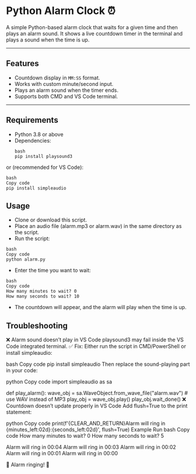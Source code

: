 # Python Alarm Clock ⏰
A simple Python-based alarm clock that waits for a given time and then plays an alarm sound. It shows a live countdown timer in the terminal and plays a sound when the time is up.

---

## Features
- Countdown display in `MM:SS` format.
- Works with custom minute/second input.
- Plays an alarm sound when the timer ends.
- Supports both CMD and VS Code terminal.

---

## Requirements
- Python 3.8 or above  
- Dependencies:
  ```
  bash
  pip install playsound3
  ```
or (recommended for VS Code):
```
bash
Copy code
pip install simpleaudio
```

## Usage
- Clone or download this script.
- Place an audio file (alarm.mp3 or alarm.wav) in the same directory as the script.
- Run the script:
```
bash
Copy code
python alarm.py
```
- Enter the time you want to wait:
```
bash
Copy code
How many minutes to wait? 0
How many seconds to wait? 10
```
- The countdown will appear, and the alarm will play when the time is up.

## Troubleshooting
❌ Alarm sound doesn’t play in VS Code
playsound3 may fail inside the VS Code integrated terminal.
✅ Fix: Either run the script in CMD/PowerShell or install simpleaudio:

bash
Copy code
pip install simpleaudio
Then replace the sound-playing part in your code:

python
Copy code
import simpleaudio as sa

def play_alarm():
    wave_obj = sa.WaveObject.from_wave_file("alarm.wav")  # use WAV instead of MP3
    play_obj = wave_obj.play()
    play_obj.wait_done()
❌ Countdown doesn’t update properly in VS Code
Add flush=True to the print statement:

python
Copy code
print(f'{CLEAR_AND_RETURN}Alarm will ring in {minutes_left:02d}:{seconds_left:02d}', flush=True)
Example Run
bash
Copy code
How many minutes to wait? 0
How many seconds to wait? 5

Alarm will ring in 00:04
Alarm will ring in 00:03
Alarm will ring in 00:02
Alarm will ring in 00:01
Alarm will ring in 00:00

🔔 Alarm ringing! 🔔



